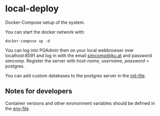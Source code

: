 # local-deploy
Docker-Compose setup of the system.

You can start the docker network with:

```
docker-compose up -d
```

You can log into PGAdmin then on your local webbrowser over localhost:8091 and log in with the email simcomp@jku.at and password simcomp.
Register the server with *host-name, username, password* = postgres.

You can add custom databases to the postgres server in the [init-file]().

## Notes for developers
Container versions and other environment variables should be defined in the [env-file]().

